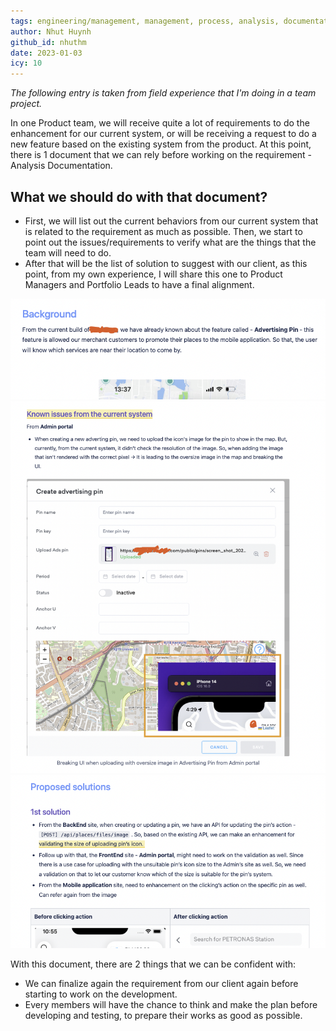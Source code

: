 ```yaml
---
tags: engineering/management, management, process, analysis, documentation, requirements, enhancements
author: Nhut Huynh
github_id: nhuthm
date: 2023-01-03
icy: 10
---
```


*The following entry is taken from field experience that I'm doing in a team project.*

In one Product team, we will receive quite a lot of requirements to do the enhancement for our current system, or will be receiving a request to do a new feature based on the existing system from the product. At this point, there is 1 document that we can rely before working on the requirement - Analysis Documentation.

## What we should do with that document?
- First, we will list out the current behaviors from our current system that is related to the requirement as much as possible. Then, we start to point out the issues/requirements to verify what are the things that the team will need to do.
- After that will be the list of solution to suggest with our client, as this point, from my own experience, I will share this one to Product Managers and Portfolio Leads to have a final alignment.

![sample](image.png)
![sample2](image-2.png)
![sample3](image-3.png)

With this document, there are 2 things that we can be confident with:
- We can finalize again the requirement from our client again before starting to work on the development.
- Every members will have the chance to think and make the plan before developing and testing, to prepare their works as good as possible.
